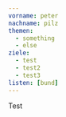 ```yaml
---
vorname: peter
nachname: pilz
themen:
  - something
  - else
ziele:
  - test
  - test2
  - test3
listen: [bund]
---
```


Test